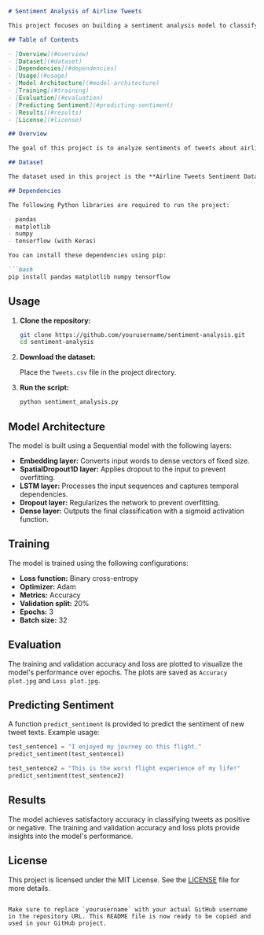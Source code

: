 ```markdown
# Sentiment Analysis of Airline Tweets

This project focuses on building a sentiment analysis model to classify tweets related to airline services as positive or negative. The model uses a Long Short-Term Memory (LSTM) neural network, which is implemented using TensorFlow and Keras.

## Table of Contents

- [Overview](#overview)
- [Dataset](#dataset)
- [Dependencies](#dependencies)
- [Usage](#usage)
- [Model Architecture](#model-architecture)
- [Training](#training)
- [Evaluation](#evaluation)
- [Predicting Sentiment](#predicting-sentiment)
- [Results](#results)
- [License](#license)

## Overview

The goal of this project is to analyze sentiments of tweets about airlines and classify them into positive or negative categories. The project involves preprocessing text data, building a neural network model, training the model, and evaluating its performance.

## Dataset

The dataset used in this project is the **Airline Tweets Sentiment Dataset**, which contains tweets labeled with sentiments (positive, negative, neutral). For this project, we exclude the neutral sentiments to focus only on positive and negative sentiments.

## Dependencies

The following Python libraries are required to run the project:

- pandas
- matplotlib
- numpy
- tensorflow (with Keras)

You can install these dependencies using pip:

```bash
pip install pandas matplotlib numpy tensorflow
```

## Usage

1. **Clone the repository:**

    ```bash
    git clone https://github.com/yourusername/sentiment-analysis.git
    cd sentiment-analysis
    ```

2. **Download the dataset:**

    Place the `Tweets.csv` file in the project directory.

3. **Run the script:**

    ```bash
    python sentiment_analysis.py
    ```

## Model Architecture

The model is built using a Sequential model with the following layers:

- **Embedding layer:** Converts input words to dense vectors of fixed size.
- **SpatialDropout1D layer:** Applies dropout to the input to prevent overfitting.
- **LSTM layer:** Processes the input sequences and captures temporal dependencies.
- **Dropout layer:** Regularizes the network to prevent overfitting.
- **Dense layer:** Outputs the final classification with a sigmoid activation function.

## Training

The model is trained using the following configurations:

- **Loss function:** Binary cross-entropy
- **Optimizer:** Adam
- **Metrics:** Accuracy
- **Validation split:** 20%
- **Epochs:** 3
- **Batch size:** 32

## Evaluation

The training and validation accuracy and loss are plotted to visualize the model's performance over epochs. The plots are saved as `Accuracy plot.jpg` and `Loss plot.jpg`.

## Predicting Sentiment

A function `predict_sentiment` is provided to predict the sentiment of new tweet texts. Example usage:

```python
test_sentence1 = "I enjoyed my journey on this flight."
predict_sentiment(test_sentence1)

test_sentence2 = "This is the worst flight experience of my life!"
predict_sentiment(test_sentence2)
```

## Results

The model achieves satisfactory accuracy in classifying tweets as positive or negative. The training and validation accuracy and loss plots provide insights into the model's performance.

## License

This project is licensed under the MIT License. See the [LICENSE](LICENSE) file for more details.
```

Make sure to replace `yourusername` with your actual GitHub username in the repository URL. This README file is now ready to be copied and used in your GitHub project.
